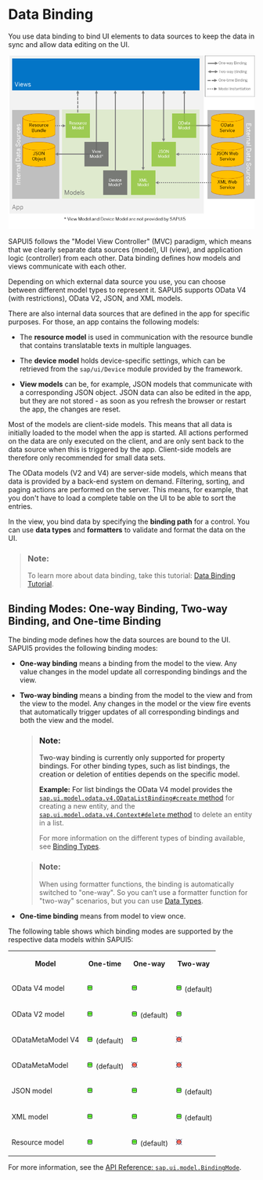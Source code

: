 <!-- loio68b9644a253741e8a4b9e4279a35c247 -->

# Data Binding

You use data binding to bind UI elements to data sources to keep the data in sync and allow data editing on the UI.



![](images/Data_Binding_Overview_544b097.png)

SAPUI5 follows the "Model View Controller" \(MVC\) paradigm, which means that we clearly separate data sources \(model\), UI \(view\), and application logic \(controller\) from each other. Data binding defines how models and views communicate with each other.

Depending on which external data source you use, you can choose between different model types to represent it. SAPUI5 supports OData V4 \(with restrictions\), OData V2, JSON, and XML models.

There are also internal data sources that are defined in the app for specific purposes. For those, an app contains the following models:

-   The **resource model** is used in communication with the resource bundle that contains translatable texts in multiple languages.

-   The **device model** holds device-specific settings, which can be retrieved from the `sap/ui/Device` module provided by the framework.

-   **View models** can be, for example, JSON models that communicate with a corresponding JSON object. JSON data can also be edited in the app, but they are not stored - as soon as you refresh the browser or restart the app, the changes are reset.


Most of the models are client-side models. This means that all data is initially loaded to the model when the app is started. All actions performed on the data are only executed on the client, and are only sent back to the data source when this is triggered by the app. Client-side models are therefore only recommended for small data sets.

The OData models \(V2 and V4\) are server-side models, which means that data is provided by a back-end system on demand. Filtering, sorting, and paging actions are performed on the server. This means, for example, that you don't have to load a complete table on the UI to be able to sort the entries.

In the view, you bind data by specifying the **binding path** for a control. You can use **data types** and **formatters** to validate and format the data on the UI.

> ### Note:  
> To learn more about data binding, take this tutorial: [Data Binding Tutorial](../03_Get-Started/data-binding-tutorial-e531093.md).



<a name="loio68b9644a253741e8a4b9e4279a35c247__section_BindingModes"/>

## Binding Modes: One-way Binding, Two-way Binding, and One-time Binding

The binding mode defines how the data sources are bound to the UI. SAPUI5 provides the following binding modes:

-   **One-way binding** means a binding from the model to the view. Any value changes in the model update all corresponding bindings and the view.

-   **Two-way binding** means a binding from the model to the view and from the view to the model. Any changes in the model or the view fire events that automatically trigger updates of all corresponding bindings and both the view and the model.

    > ### Note:  
    > Two-way binding is currently only supported for property bindings. For other binding types, such as list bindings, the creation or deletion of entities depends on the specific model.
    > 
    > **Example:** For list bindings the OData V4 model provides the [`sap.ui.model.odata.v4.ODataListBinding#create` method](https://ui5.sap.com/#/api/sap.ui.model.odata.v4.ODataListBinding/methods/create) for creating a new entity, and the [`sap.ui.model.odata.v4.Context#delete` method](https://ui5.sap.com/#/api/sap.ui.model.odata.v4.Context/methods/delete) to delete an entity in a list. 
    > 
    > For more information on the different types of binding available, see [Binding Types](binding-types-91f0d8a.md).

    > ### Note:  
    > When using formatter functions, the binding is automatically switched to "one-way". So you can’t use a formatter function for "two-way" scenarios, but you can use [Data Types](formatting-parsing-and-validating-data-07e4b92.md#loio07e4b920f5734fd78fdaa236f26236d8__section_DataTypes).

-   **One-time binding** means from model to view once.


The following table shows which binding modes are supported by the respective data models within SAPUI5:


<table>
<tr>
<th valign="top">

Model



</th>
<th valign="top">

One-time



</th>
<th valign="top">

One-way



</th>
<th valign="top">

Two-way



</th>
</tr>
<tr>
<td valign="top">

OData V4 model



</td>
<td valign="top">

![Supported](../02_Read-Me-First/images/Green_Led_3cb17ee.gif)



</td>
<td valign="top">

![Supported](../02_Read-Me-First/images/Green_Led_3cb17ee.gif)



</td>
<td valign="top">

![Supported](../02_Read-Me-First/images/Green_Led_3cb17ee.gif) \(default\)



</td>
</tr>
<tr>
<td valign="top">

OData V2 model



</td>
<td valign="top">

![Supported](../02_Read-Me-First/images/Green_Led_3cb17ee.gif)



</td>
<td valign="top">

![Supported](../02_Read-Me-First/images/Green_Led_3cb17ee.gif) \(default\)



</td>
<td valign="top">

![Supported](../02_Read-Me-First/images/Green_Led_3cb17ee.gif)



</td>
</tr>
<tr>
<td valign="top">

ODataMetaModel V4



</td>
<td valign="top">

![Supported](../02_Read-Me-First/images/Green_Led_3cb17ee.gif) \(default\)



</td>
<td valign="top">

![Supported](../02_Read-Me-First/images/Green_Led_3cb17ee.gif)



</td>
<td valign="top">

![Not supported](../02_Read-Me-First/images/Red_Led_5befb5a.gif)



</td>
</tr>
<tr>
<td valign="top">

ODataMetaModel



</td>
<td valign="top">

![Supported](../02_Read-Me-First/images/Green_Led_3cb17ee.gif) \(default\)



</td>
<td valign="top">

![Not supported](../02_Read-Me-First/images/Red_Led_5befb5a.gif)



</td>
<td valign="top">

![Not supported](../02_Read-Me-First/images/Red_Led_5befb5a.gif)



</td>
</tr>
<tr>
<td valign="top">

JSON model



</td>
<td valign="top">

![Supported](../02_Read-Me-First/images/Green_Led_3cb17ee.gif)



</td>
<td valign="top">

![Supported](../02_Read-Me-First/images/Green_Led_3cb17ee.gif)



</td>
<td valign="top">

![Supported](../02_Read-Me-First/images/Green_Led_3cb17ee.gif) \(default\)



</td>
</tr>
<tr>
<td valign="top">

XML model



</td>
<td valign="top">

![Supported](../02_Read-Me-First/images/Green_Led_3cb17ee.gif)



</td>
<td valign="top">

![Supported](../02_Read-Me-First/images/Green_Led_3cb17ee.gif)



</td>
<td valign="top">

![Supported](../02_Read-Me-First/images/Green_Led_3cb17ee.gif) \(default\)



</td>
</tr>
<tr>
<td valign="top">

Resource model



</td>
<td valign="top">

![Supported](../02_Read-Me-First/images/Green_Led_3cb17ee.gif)



</td>
<td valign="top">

![Supported](../02_Read-Me-First/images/Green_Led_3cb17ee.gif) \(default\)



</td>
<td valign="top">

![Not supported](../02_Read-Me-First/images/Red_Led_5befb5a.gif)



</td>
</tr>
</table>

For more information, see the [API Reference: `sap.ui.model.BindingMode`](https://ui5.sap.com/#/api/sap.ui.model.BindingMode). 

